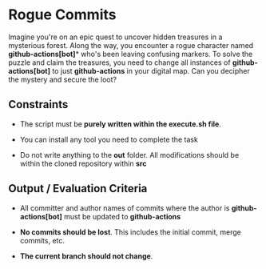 # Rogue Commits

Imagine you're on an epic quest to uncover hidden treasures in a mysterious forest. Along the way, you encounter a rogue character named **github-actions[bot]*** who's been leaving confusing markers. To solve the puzzle and claim the treasures, you need to change all instances of **github-actions[bot]** to just **github-actions** in your digital map. Can you decipher the mystery and secure the loot?

## Constraints

- The script must be **purely written within the execute.sh file**.

- You can install any tool you need to complete the task

- Do not write anything to the **out** folder. All modifications should be within the cloned repository within **src**

## Output / Evaluation Criteria

- All committer and author names of commits where the author is **github-actions[bot]** must be updated to **github-actions**

- **No commits should be lost**. This includes the initial commit, merge commits, etc.

- **The current branch should not change**.